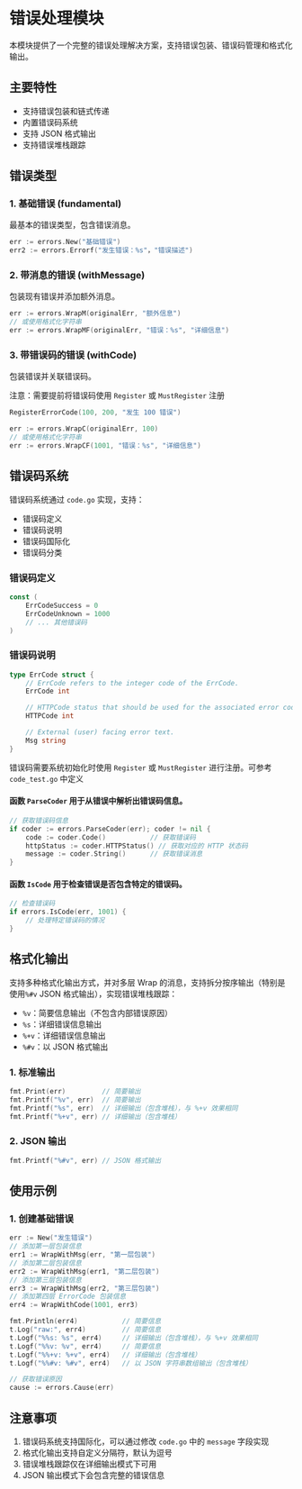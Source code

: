 # 错误处理模块

本模块提供了一个完整的错误处理解决方案，支持错误包装、错误码管理和格式化输出。

## 主要特性

- 支持错误包装和链式传递
- 内置错误码系统
- 支持 JSON 格式输出
- 支持错误堆栈跟踪

## 错误类型

### 1. 基础错误 (fundamental)
最基本的错误类型，包含错误消息。

```go
err := errors.New("基础错误")
err2 := errors.Errorf("发生错误：%s"，"错误描述")
```

### 2. 带消息的错误 (withMessage)
包装现有错误并添加额外消息。

```go
err := errors.WrapM(originalErr, "额外信息")
// 或使用格式化字符串
err := errors.WrapMF(originalErr, "错误：%s", "详细信息")
```

### 3. 带错误码的错误 (withCode)
包装错误并关联错误码。

注意：需要提前将错误码使用 `Register` 或 `MustRegister` 注册

```go
RegisterErrorCode(100, 200, "发生 100 错误")

err := errors.WrapC(originalErr, 100)
// 或使用格式化字符串
err := errors.WrapCF(1001, "错误：%s", "详细信息")
```

## 错误码系统

错误码系统通过 `code.go` 实现，支持：

- 错误码定义
- 错误码说明
- 错误码国际化
- 错误码分类

### 错误码定义

```go
const (
    ErrCodeSuccess = 0
    ErrCodeUnknown = 1000
    // ... 其他错误码
)
```

### 错误码说明

```go
type ErrCode struct {
	// ErrCode refers to the integer code of the ErrCode.
	ErrCode int

	// HTTPCode status that should be used for the associated error code.
	HTTPCode int

	// External (user) facing error text.
	Msg string
}
```
错误码需要系统初始化时使用 `Register` 或 `MustRegister` 进行注册。可参考`code_test.go` 中定义

#### 函数 `ParseCoder` 用于从错误中解析出错误码信息。

```go
// 获取错误码信息
if coder := errors.ParseCoder(err); coder != nil {
    code := coder.Code()           // 获取错误码
    httpStatus := coder.HTTPStatus() // 获取对应的 HTTP 状态码
    message := coder.String()      // 获取错误消息
}
```

#### 函数 `IsCode` 用于检查错误是否包含特定的错误码。

```go
// 检查错误码
if errors.IsCode(err, 1001) {
    // 处理特定错误码的情况
}
```

## 格式化输出

支持多种格式化输出方式，并对多层 Wrap 的消息，支持拆分按序输出（特别是使用`%#v` JSON 格式输出），实现错误堆栈跟踪：
- `%v`：简要信息输出（不包含内部错误原因）
- `%s`：详细错误信息输出
- `%+v`：详细错误信息输出
- `%#v`：以 JSON 格式输出

### 1. 标准输出
```go
fmt.Print(err)         // 简要输出
fmt.Printf("%v", err)  // 简要输出
fmt.Printf("%s", err)  // 详细输出（包含堆栈），与 %+v 效果相同
fmt.Printf("%+v", err) // 详细输出（包含堆栈）
```

### 2. JSON 输出
```go
fmt.Printf("%#v", err) // JSON 格式输出
```

## 使用示例

### 1. 创建基础错误
```go
err := New("发生错误")
// 添加第一层包装信息
err1 := WrapWithMsg(err, "第一层包装")
// 添加第二层包装信息
err2 := WrapWithMsg(err1, "第二层包装")
// 添加第三层包装信息
err3 := WrapWithMsg(err2, "第三层包装")
// 添加第四层 ErrorCode 包装信息
err4 := WrapWithCode(1001, err3)

fmt.Println(err4)           // 简要信息
t.Log("raw:", err4)         // 简要信息
t.Logf("%%s: %s", err4)     // 详细输出（包含堆栈），与 %+v 效果相同
t.Logf("%%v: %v", err4)     // 简要信息
t.Logf("%%+v: %+v", err4)   // 详细输出（包含堆栈）
t.Logf("%%#v: %#v", err4)   // 以 JSON 字符串数组输出（包含堆栈）

// 获取错误原因
cause := errors.Cause(err)
```

## 注意事项

1. 错误码系统支持国际化，可以通过修改 `code.go` 中的 `message` 字段实现
2. 格式化输出支持自定义分隔符，默认为逗号
3. 错误堆栈跟踪仅在详细输出模式下可用
4. JSON 输出模式下会包含完整的错误信息 